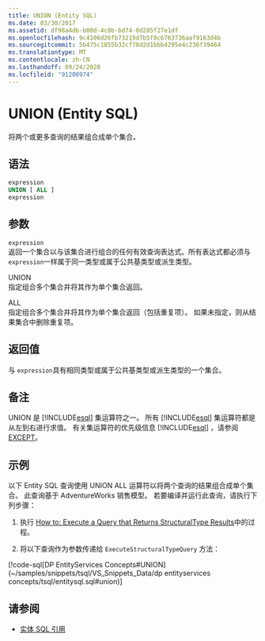 ```yaml
---
title: UNION (Entity SQL)
ms.date: 03/30/2017
ms.assetid: df98a4db-b00d-4c8b-bd74-0d285f27e1df
ms.openlocfilehash: 9c4106d26fb73219d7b5f0c6763736aaf9163d4b
ms.sourcegitcommit: 5b475c1855b32cf78d2d1bbb4295e4c236f39464
ms.translationtype: MT
ms.contentlocale: zh-CN
ms.lasthandoff: 09/24/2020
ms.locfileid: "91200974"
---
```

# <a name="union-entity-sql"></a>UNION (Entity SQL)

将两个或更多查询的结果组合成单个集合。  
  
## <a name="syntax"></a>语法  
  
```sql  
expression  
UNION [ ALL ]  
expression  
```  
  
## <a name="arguments"></a>参数  

 `expression`  
 返回一个集合以与该集合进行组合的任何有效查询表达式。所有表达式都必须与 `expression`一样属于同一类型或属于公共基类型或派生类型。  
  
 UNION  
 指定组合多个集合并将其作为单个集合返回。  
  
 ALL  
 指定组合多个集合并将其作为单个集合返回（包括重复项）。 如果未指定，则从结果集合中删除重复项。  
  
## <a name="return-value"></a>返回值  

 与 `expression`具有相同类型或属于公共基类型或派生类型的一个集合。  
  
## <a name="remarks"></a>备注  

 UNION 是 [!INCLUDE[esql](../../../../../../includes/esql-md.md)] 集运算符之一。 所有 [!INCLUDE[esql](../../../../../../includes/esql-md.md)] 集运算符都是从左到右进行求值。 有关集运算符的优先级信息 [!INCLUDE[esql](../../../../../../includes/esql-md.md)] ，请参阅 [EXCEPT](except-entity-sql.md)。  
  
## <a name="example"></a>示例  

 以下 Entity SQL 查询使用 UNION ALL 运算符以将两个查询的结果组合成单个集合。 此查询基于 AdventureWorks 销售模型。 若要编译并运行此查询，请执行下列步骤：  
  
1. 执行 [How to: Execute a Query that Returns StructuralType Results](../how-to-execute-a-query-that-returns-structuraltype-results.md)中的过程。  
  
2. 将以下查询作为参数传递给 `ExecuteStructuralTypeQuery` 方法：  
  
 [!code-sql[DP EntityServices Concepts#UNION](~/samples/snippets/tsql/VS_Snippets_Data/dp entityservices concepts/tsql/entitysql.sql#union)]  
  
## <a name="see-also"></a>请参阅

- [实体 SQL 引用](entity-sql-reference.md)
